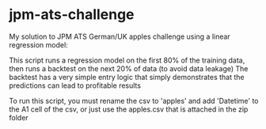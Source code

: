 # jpm-ats-challenge
My solution to JPM ATS German/UK apples challenge using a linear regression model:

This script runs a regression model on the first 80% of the training data, then runs a backtest on the next 20% of data (to avoid data leakage)
The backtest has a very simple entry logic that simply demonstrates that the predictions can lead to profitable results

To run this script, you must rename the csv to 'apples' and add 'Datetime' to the A1 cell of the csv, or just use the apples.csv that is attached in the zip folder
